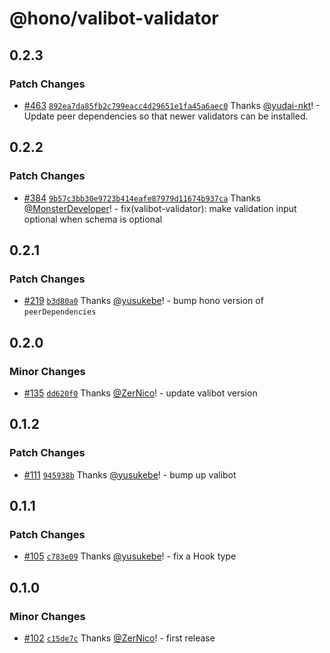 # @hono/valibot-validator

## 0.2.3

### Patch Changes

- [#463](https://github.com/honojs/middleware/pull/463) [`892ea7da85fb2c799eacc4d29651e1fa45a6aec0`](https://github.com/honojs/middleware/commit/892ea7da85fb2c799eacc4d29651e1fa45a6aec0) Thanks [@yudai-nkt](https://github.com/yudai-nkt)! - Update peer dependencies so that newer validators can be installed.

## 0.2.2

### Patch Changes

- [#384](https://github.com/honojs/middleware/pull/384) [`9b57c3bb30e9723b414eafe87979d11674b937ca`](https://github.com/honojs/middleware/commit/9b57c3bb30e9723b414eafe87979d11674b937ca) Thanks [@MonsterDeveloper](https://github.com/MonsterDeveloper)! - fix(valibot-validator): make validation input optional when schema is optional

## 0.2.1

### Patch Changes

- [#219](https://github.com/honojs/middleware/pull/219) [`b3d80a0`](https://github.com/honojs/middleware/commit/b3d80a0cca92db6b243d3a6e9761c20d931136a2) Thanks [@yusukebe](https://github.com/yusukebe)! - bump hono version of `peerDependencies`

## 0.2.0

### Minor Changes

- [#135](https://github.com/honojs/middleware/pull/135) [`dd620f0`](https://github.com/honojs/middleware/commit/dd620f0dc72976a76952c9506babdef9c33ffd7b) Thanks [@ZerNico](https://github.com/ZerNico)! - update valibot version

## 0.1.2

### Patch Changes

- [#111](https://github.com/honojs/middleware/pull/111) [`945938b`](https://github.com/honojs/middleware/commit/945938b6afe45f7f4f934b9fafebf9fb503560eb) Thanks [@yusukebe](https://github.com/yusukebe)! - bump up valibot

## 0.1.1

### Patch Changes

- [#105](https://github.com/honojs/middleware/pull/105) [`c783e09`](https://github.com/honojs/middleware/commit/c783e0943a0488cb3911833f5b4d576a3427cbf3) Thanks [@yusukebe](https://github.com/yusukebe)! - fix a Hook type

## 0.1.0

### Minor Changes

- [#102](https://github.com/honojs/middleware/pull/102) [`c15de7c`](https://github.com/honojs/middleware/commit/c15de7ce3cbaa3b76ee259f266d480235a47e8fa) Thanks [@ZerNico](https://github.com/ZerNico)! - first release
